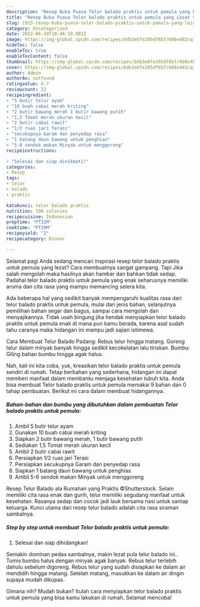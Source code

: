 ```yaml
---
description: "Resep Buka Puasa Telor balado praktis untuk pemula yang Lezat Sekali"
title: "Resep Buka Puasa Telor balado praktis untuk pemula yang Lezat Sekali"
slug: 1915-resep-buka-puasa-telor-balado-praktis-untuk-pemula-yang-lezat-sekali
category: Uncategorized
date: 2022-06-28T10:48:19.081Z
image: https://img-global.cpcdn.com/recipes/bdb3e6fe205df6b7/680x482cq70/telor-balado-praktis-untuk-pemula-foto-resep-utama.jpg
hideToc: false
enableToc: true
enableTocContent: false
thumbnail: https://img-global.cpcdn.com/recipes/bdb3e6fe205df6b7/680x482cq70/telor-balado-praktis-untuk-pemula-foto-resep-utama.jpg
cover: https://img-global.cpcdn.com/recipes/bdb3e6fe205df6b7/680x482cq70/telor-balado-praktis-untuk-pemula-foto-resep-utama.jpg
author: Admin
authorAv: notfound
ratingvalue: 4.7
reviewcount: 22
recipeingredient:
- "5 butir telur ayam"
- "10 buah cabai merah kriting"
- "2 butir bawang merah 1 butir bawang putih"
- "1,5 Tomat merah ukuran kecil"
- "2 butir cabai rawit"
- "1/2 ruas jari Terasi"
- "secukupnya Garam dan penyedap rasa"
- "1 batang daun bawang untuk penghias"
- "5-6 sendok makan Minyak untuk menggoreng"
recipeinstructions:

- "Selesai dan siap dinikmati!"
categories:
- Resep
tags:
- telor
- balado
- praktis

katakunci: telor balado praktis 
nutrition: 198 calories
recipecuisine: Indonesian
preptime: "PT32M"
cooktime: "PT39M"
recipeyield: "2"
recipecategory: Dinner

---
```



Selamat pagi Anda sedang mencari inspirasi resep telor balado praktis untuk pemula yang lezat? Cara membuatnya sangat gampang. Tapi Jika salah mengolah maka hasilnya akan hambar dan bahkan tidak sedap. Padahal telor balado praktis untuk pemula yang enak seharusnya memiliki aroma dan cita rasa yang mampu memancing selera kita.


Ada beberapa hal yang sedikit banyak mempengaruhi kualitas rasa dari telor balado praktis untuk pemula, mulai dari jenis bahan, selanjutnya pemilihan bahan segar dan bagus, sampai cara mengolah dan menyajikannya. Tidak usah bingung jika hendak menyiapkan telor balado praktis untuk pemula enak di mana pun kamu berada, karena asal sudah tahu caranya maka hidangan ini mampu jadi sajian istimewa.

Cara Membuat Telur Balado Padang: Rebus telur hingga matang. Goreng telur dalam minyak banyak hingga sedikit kecokelatan lalu tiriskan. Bumbu: Giling bahan bumbu hingga agak halus.


Nah, kali ini kita coba, yuk, kreasikan telor balado praktis untuk pemula sendiri di rumah. Tetap berbahan yang sederhana, hidangan ini dapat memberi manfaat dalam membantu menjaga kesehatan tubuh kita. Anda bisa membuat Telor balado praktis untuk pemula memakai 9 bahan dan 0 tahap pembuatan. Berikut ini cara dalam membuat hidangannya.

<!--inarticleads1-->

##### Bahan-bahan dan bumbu yang dibutuhkan dalam pembuatan Telor balado praktis untuk pemula:

1. Ambil 5 butir telur ayam
1. Gunakan 10 buah cabai merah kriting
1. Siapkan 2 butir bawang merah, 1 butir bawang putih
1. Sediakan 1,5 Tomat merah ukuran kecil
1. Ambil 2 butir cabai rawit
1. Persiapkan 1/2 ruas jari Terasi
1. Persiapkan secukupnya Garam dan penyedap rasa
1. Siapkan 1 batang daun bawang untuk penghias
1. Ambil 5-6 sendok makan Minyak untuk menggoreng


Resep Telur Balado ala Rumahan yang Praktis ©Shutterstock. Selain memiliki cita rasa enak dan gurih, telur memiliki segudang manfaat untuk kesehatan. Rasanya sedap dan cocok jadi lauk bersama nasi untuk santap keluarga. Kunci utama dari resep telur balado adalah cita rasa siraman sambalnya. 

<!--inarticleads2-->

##### Step by step untuk membuat Telor balado praktis untuk pemula:


1. Selesai dan siap dihidangkan!

Semakin dominan pedas sambalnya, makin lezat pula telur balado ini.. Tumis bumbu halus dengan minyak agak banyak. Rebus telur terlebih dahulu sebelum digoreng. Rebus telur yang sudah disiapkan ke dalam air mendidih hingga matang. Setelah matang, masukkan ke dalam air dingin supaya mudah dikupas. 

Gimana nih? Mudah bukan? Itulah cara menyiapkan telor balado praktis untuk pemula yang bisa kamu lakukan di rumah. Selamat mencoba!
